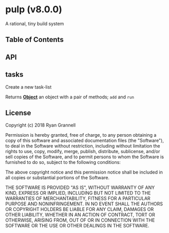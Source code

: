
# pulp (v8.0.0)

A rational, tiny build system

## Table of Contents



## API

<!-- Generated by documentation.js. Update this documentation by updating the source code. -->

## tasks

Create a new task-list

Returns **[Object][1]** an object with a pair of methods; `add` and `run`

[1]: https://developer.mozilla.org/docs/Web/JavaScript/Reference/Global_Objects/Object


## License

Copyright (c) 2018 Ryan Grannell

Permission is hereby granted, free of charge, to any person obtaining a copy of this software and associated documentation files (the "Software"), to deal in the Software without restriction, including without limitation the rights to use, copy, modify, merge, publish, distribute, sublicense, and/or sell copies of the Software, and to permit persons to whom the Software is furnished to do so, subject to the following conditions:

The above copyright notice and this permission notice shall be included in all copies or substantial portions of the Software.

THE SOFTWARE IS PROVIDED "AS IS", WITHOUT WARRANTY OF ANY KIND, EXPRESS OR IMPLIED, INCLUDING BUT NOT LIMITED TO THE WARRANTIES OF MERCHANTABILITY, FITNESS FOR A PARTICULAR PURPOSE AND NONINFRINGEMENT. IN NO EVENT SHALL THE AUTHORS OR COPYRIGHT HOLDERS BE LIABLE FOR ANY CLAIM, DAMAGES OR OTHER LIABILITY, WHETHER IN AN ACTION OF CONTRACT, TORT OR OTHERWISE, ARISING FROM, OUT OF OR IN CONNECTION WITH THE SOFTWARE OR THE USE OR OTHER DEALINGS IN THE SOFTWARE.
